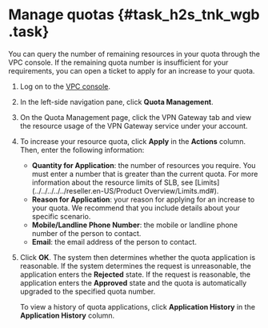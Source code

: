 # Manage quotas {#task_h2s_tnk_wgb .task}

You can query the number of remaining resources in your quota through the VPC console. If the remaining quota number is insufficient for your requirements, you can open a ticket to apply for an increase to your quota.

1.  Log on to the [VPC console](https://partners-intl.aliyun.com/login-required#/vpc). 
2.  In the left-side navigation pane, click **Quota Management**. 
3.  On the Quota Management page, click the VPN Gateway tab and view the resource usage of the VPN Gateway service under your account. 
4.  To increase your resource quota, click **Apply** in the **Actions** column. Then, enter the following information: 

    -   **Quantity for Application**: the number of resources you require. You must enter a number that is greater than the current quota. For more information about the resource limits of SLB, see [Limits](../../../../../reseller.en-US/Product Overview/Limits.md#).
    -   **Reason for Application**: your reason for applying for an increase to your quota. We recommend that you include details about your specific scenario.
    -   **Mobile/Landline Phone Number**: the mobile or landline phone number of the person to contact.
    -   **Email**: the email address of the person to contact.
5.  Click **OK**. The system then determines whether the quota application is reasonable. If the system determines the request is unreasonable, the application enters the **Rejected** state. If the request is reasonable, the application enters the **Approved** state and the quota is automatically upgraded to the specified quota number.

    To view a history of quota applications, click **Application History** in the **Application History** column.


